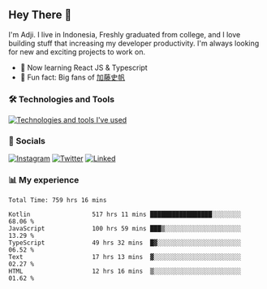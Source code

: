 ## Hey There 👋
I'm Adji. I live in Indonesia, Freshly graduated from college, and I love building stuff that increasing my developer productivity. I'm always looking for new and exciting projects to work on.

- 🌱 Now learning React JS & Typescript
- 🐻 Fun fact: Big fans of [加藤史帆](https://www.instagram.com/katoshi.official/)

### 🛠️ Technologies and Tools
[![Technologies and tools I've used](https://skillicons.dev/icons?i=js,ts,html,css,php,kotlin,tailwind,bootstrap,next,mysql,firebase,vercel,vscode,androidstudio,bash,git,postman,figma,docker,linux&perline=10)](#)

### 💬 Socials
[![Instagram](https://skillicons.dev/icons?i=instagram)](https://www.instagram.com/yusufadji99/)
[![Twitter](https://skillicons.dev/icons?i=twitter)](https://twitter.com/frelein_asli)
[![Linked](https://skillicons.dev/icons?i=linkedin)](https://www.linkedin.com/in/yusuf-bhaskara-adji/)

### 📊 My experience

<!--START_SECTION:waka-->

```javascript,typescript,kotlin
Total Time: 759 hrs 16 mins

Kotlin                 517 hrs 11 mins █████████████████░░░░░░░░   68.06 %
JavaScript             100 hrs 59 mins ███▒░░░░░░░░░░░░░░░░░░░░░   13.29 %
TypeScript             49 hrs 32 mins  █▓░░░░░░░░░░░░░░░░░░░░░░░   06.52 %
Text                   17 hrs 13 mins  ▓░░░░░░░░░░░░░░░░░░░░░░░░   02.27 %
HTML                   12 hrs 16 mins  ▒░░░░░░░░░░░░░░░░░░░░░░░░   01.62 %
```

<!--END_SECTION:waka-->
